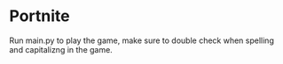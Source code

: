 # Portnite
Run main.py to play the game, make sure to double check when spelling and capitalizng in the game.
